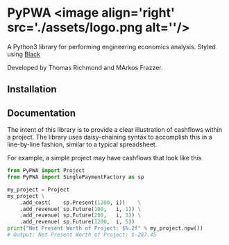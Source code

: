 # PyPWA  <image align='right' src='./assets/logo.png alt=''/>

A Python3 library for performing engineering economics analysis. Styled using [Black](https://github.com/psf/black)

Developed by Thomas Richmond and MArkos Frazzer.

## Installation

## Documentation

The intent of this library is to provide a clear illustration of cashflows within a project. 
The library uses daisy-chaining syntax to accomplish this in a line-by-line fashion,
similar to a typical spreadsheet.

For example, a simple project may have cashflows that look like this


``` Python
from PyPWA import Project
from PyPWA import SinglePaymentFactory as sp

my_project = Project
my_project \
    .add_cost(    sp.Present(1200, i))    \
    .add_revenue( sp.Future(100,   i, 1)) \
    .add_revenue( sp.Future(200,   i, 3)) \
    .add_revenue( sp.Future(1200,  i, 5))
print("Net Present Worth of Project: $%.2f" % my_project.npw())
# Output: Net Present Worth of Project: $-287.45


